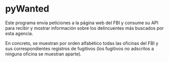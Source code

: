 # pyWanted

Este programa envía peticiones a la página web del FBI y consume su API para recibir y mostrar información
sobre los delincuentes más buscados por esta agencia.

En concreto, se muestran por orden alfabético todas las oficinas del FBI y sus correspondientes registros
de fugitivos (los fugitivos no adscritos a ninguna oficina se muestran aparte).